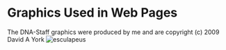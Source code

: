 # Graphics Used in Web Pages

The DNA-Staff graphics were produced by me and are copyright (c) 2009 David A York
![esculapeus]()
